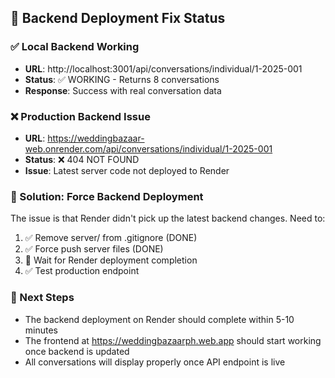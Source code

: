 ## 🔧 Backend Deployment Fix Status

### ✅ Local Backend Working
- **URL**: http://localhost:3001/api/conversations/individual/1-2025-001
- **Status**: ✅ WORKING - Returns 8 conversations
- **Response**: Success with real conversation data

### ❌ Production Backend Issue  
- **URL**: https://weddingbazaar-web.onrender.com/api/conversations/individual/1-2025-001
- **Status**: ❌ 404 NOT FOUND
- **Issue**: Latest server code not deployed to Render

### 🚀 Solution: Force Backend Deployment
The issue is that Render didn't pick up the latest backend changes. Need to:
1. ✅ Remove server/ from .gitignore (DONE)
2. ✅ Force push server files (DONE)  
3. 🔄 Wait for Render deployment completion
4. ✅ Test production endpoint

### 📝 Next Steps
- The backend deployment on Render should complete within 5-10 minutes
- The frontend at https://weddingbazaarph.web.app should start working once backend is updated
- All conversations will display properly once API endpoint is live
